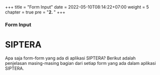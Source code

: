 +++
title = "Form Input"
date = 2022-05-10T08:14:22+07:00
weight = 5
chapter = true
pre = "<b>2. </b>"
+++

### Form Input 

# SIPTERA

Apa saja form-form yang ada di aplikasi SIPTERA? Berikut adalah penjelasan masing-masing bagian dari setiap form yang ada dalam aplikasi SIPTERA.